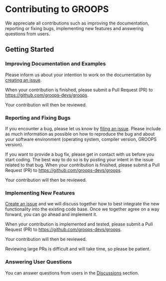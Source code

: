 # Contributing to GROOPS

We appreciate all contributions such as improving the documentation, reporting or fixing bugs,
implementing new features and answering questions from users.

## Getting Started

### Improving Documentation and Examples

Please inform us about your intention to work on the documentation by
[creating an issue](https://github.com/groops-devs/groops/issues).

When your contribution is finished, please submit a Pull Request (PR)
to https://github.com/groops-devs/groops.

Your contribution will then be reviewed.

### Reporting and Fixing Bugs

If you encounter a bug, please let us know by [filing an issue](https://github.com/groops-devs/groops/issues).
Please include as much information as possible on how to reproduce the bug
and about your software environment (operating system, compiler version, GROOPS version).

If you want to provide a bug fix, please get in contact with us before you start coding.
The best way to do so is by posting your intent in the issue related to that bug.
When your contribution is finished, please submit a Pull Request (PR)
to https://github.com/groops-devs/groops.

Your contribution will then be reviewed.

### Implementing New Features

[Create an issue](https://github.com/groops-devs/groops/issues) and we will discuss together how to
best integrate the new functionality into the existing code base.
Once we together agree on a way forward, you can go ahead and implement it.

When your contribution is implemented and tested, please submit a Pull Request (PR)
to https://github.com/groops-devs/groops.

Your contribution will then be reviewed.

Reviewing large PRs is difficult and will take time, so please be patient.

### Answering User Questions

You can answer questions from users in the
[Discussions](https://github.com/groops-devs/groops/discussions) section.
